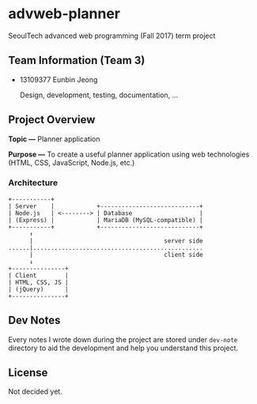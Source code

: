 # advweb-planner

SeoulTech advanced web programming (Fall 2017) term project

## Team Information (Team 3)

* 13109377 Eunbin Jeong

    Design, development, testing, documentation, &hellip;

## Project Overview

**Topic &mdash;** Planner application

**Purpose &mdash;** To create a useful planner application using web
technologies (HTML, CSS, JavaScript, Node.js, etc.)

### Architecture

```
+-----------+
| Server    |            +----------------------------+
| Node.js   | <--------> | Database                   |
| (Express) |            | MariaDB (MySQL-compatible) |
+-----------+            +----------------------------+
      ↑
      |                                     server side
......|................................................
      |                                     client side
      ↓
+---------------+
| Client        |
| HTML, CSS, JS |
| (jQuery)      |
+---------------+
```

## Dev Notes

Every notes I wrote down during the project are stored under `dev-note`
directory to aid the development and help you understand this project.

## License

Not decided yet.
